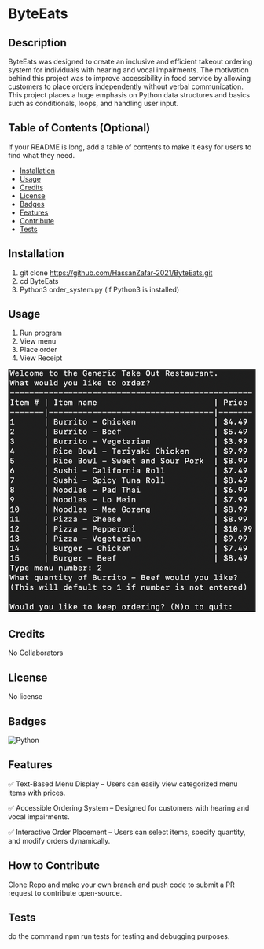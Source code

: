 # ByteEats

## Description

ByteEats was designed to create an inclusive and efficient takeout ordering system for individuals with hearing and vocal impairments. The motivation behind this project was to improve accessibility in food service by allowing customers to place orders independently without verbal communication. This project places a huge emphasis on Python data structures and basics such as conditionals, loops, and handling user input.

## Table of Contents (Optional)

If your README is long, add a table of contents to make it easy for users to find what they need.

- [Installation](#installation)
- [Usage](#usage)
- [Credits](#credits)
- [License](#license)
- [Badges](#badges)
- [Features](#features)
- [Contribute](#how-to-contribute)
- [Tests](#tests)

## Installation

1. git clone https://github.com/HassanZafar-2021/ByteEats.git
2. cd ByteEats
3. Python3 order_system.py (if Python3 is installed)

## Usage

1. Run program
2. View menu
3. Place order
4. View Receipt

![alt text](image.png)

## Credits

No Collaborators

## License

No license

## Badges

![Python](https://img.shields.io/badge/Python-3.9-blue?logo=python&logoColor=white)

## Features

✅ Text-Based Menu Display – Users can easily view categorized menu items with prices.

✅ Accessible Ordering System – Designed for customers with hearing and vocal impairments.

✅ Interactive Order Placement – Users can select items, specify quantity, and modify orders dynamically.

## How to Contribute

Clone Repo and make your own branch and push code to submit a PR request to contribute open-source.

## Tests

do the command npm run tests for testing and debugging purposes.
